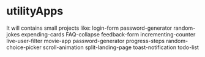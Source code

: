 # utilityApps
It will contains small projects like: 
login-form
password-generator
random-jokes
expending-cards
FAQ-collapse
feedback-form
incrementing-counter
live-user-filter
movie-app
password-generator
progress-steps
random-choice-picker
scroll-animation
split-landing-page
toast-notification
todo-list
